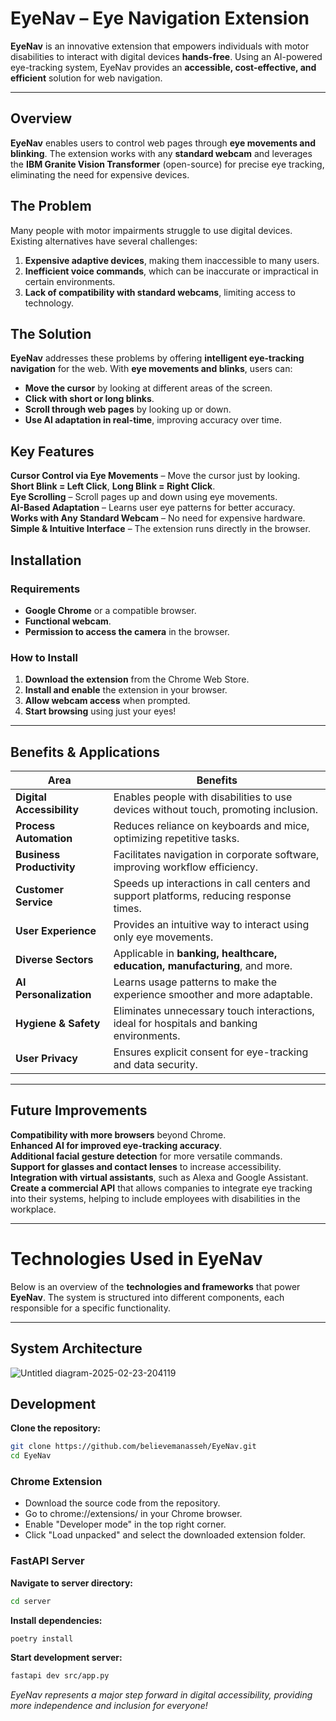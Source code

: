 
#  EyeNav – Eye Navigation Extension  

**EyeNav** is an innovative extension that empowers individuals with motor disabilities to interact with digital devices **hands-free**. Using an AI-powered eye-tracking system, EyeNav provides an **accessible, cost-effective, and efficient** solution for web navigation.  

---

##  Overview  

**EyeNav** enables users to control web pages through **eye movements and blinking**. The extension works with any **standard webcam** and leverages the **IBM Granite Vision Transformer** (open-source) for precise eye tracking, eliminating the need for expensive devices.  

##  The Problem  

Many people with motor impairments struggle to use digital devices. Existing alternatives have several challenges:  

1. **Expensive adaptive devices**, making them inaccessible to many users.  
2. **Inefficient voice commands**, which can be inaccurate or impractical in certain environments.  
3. **Lack of compatibility with standard webcams**, limiting access to technology.  

##  The Solution  

**EyeNav** addresses these problems by offering **intelligent eye-tracking navigation** for the web. With **eye movements and blinks**, users can:  

- **Move the cursor** by looking at different areas of the screen.  
- **Click with short or long blinks**.  
- **Scroll through web pages** by looking up or down.  
- **Use AI adaptation in real-time**, improving accuracy over time.  

##  Key Features  

 **Cursor Control via Eye Movements** – Move the cursor just by looking.  
 **Short Blink = Left Click**, **Long Blink = Right Click**.  
 **Eye Scrolling** – Scroll pages up and down using eye movements.  
 **AI-Based Adaptation** – Learns user eye patterns for better accuracy.  
 **Works with Any Standard Webcam** – No need for expensive hardware.  
 **Simple & Intuitive Interface** – The extension runs directly in the browser.  

##  Installation  

###  Requirements  
- **Google Chrome** or a compatible browser.  
- **Functional webcam**.  
- **Permission to access the camera** in the browser.  

###  How to Install  
1. **Download the extension** from the Chrome Web Store.  
2. **Install and enable** the extension in your browser.  
3. **Allow webcam access** when prompted.  
4. **Start browsing** using just your eyes!  

---

##  Benefits & Applications  

|  Area |  Benefits |
|---------|--------------|
| **Digital Accessibility** | Enables people with disabilities to use devices without touch, promoting inclusion. |
| **Process Automation** | Reduces reliance on keyboards and mice, optimizing repetitive tasks. |
| **Business Productivity** | Facilitates navigation in corporate software, improving workflow efficiency. |
| **Customer Service** | Speeds up interactions in call centers and support platforms, reducing response times. |
| **User Experience** | Provides an intuitive way to interact using only eye movements. |
| **Diverse Sectors** | Applicable in **banking, healthcare, education, manufacturing**, and more. |
| **AI Personalization** | Learns usage patterns to make the experience smoother and more adaptable. |
| **Hygiene & Safety** | Eliminates unnecessary touch interactions, ideal for hospitals and banking environments. |
| **User Privacy** | Ensures explicit consent for eye-tracking and data security. |

---

##  Future Improvements  


 **Compatibility with more browsers** beyond Chrome.  
 **Enhanced AI for improved eye-tracking accuracy**.  
 **Additional facial gesture detection** for more versatile commands.  
 **Support for glasses and contact lenses** to increase accessibility.  
 **Integration with virtual assistants**, such as Alexa and Google Assistant.
 **Create a commercial API** that allows companies to integrate eye tracking into
   their systems, helping to include employees with disabilities in the workplace.

---

   



#  Technologies Used in EyeNav  

Below is an overview of the **technologies and frameworks** that power **EyeNav**. The system is structured into different components, each responsible for a specific functionality.  

---

##  System Architecture  


![Untitled diagram-2025-02-23-204119](https://github.com/user-attachments/assets/ee205ff8-4d46-4db4-8ec5-e13dbf8368b0)








## Development

**Clone the repository:**

```bash
git clone https://github.com/believemanasseh/EyeNav.git
cd EyeNav
```

### Chrome Extension

* Download the source code from the repository.
* Go to chrome://extensions/ in your Chrome browser.
* Enable "Developer mode" in the top right corner.
* Click "Load unpacked" and select the downloaded extension folder.

### FastAPI Server

**Navigate to server directory:**

```bash
cd server
```

**Install dependencies:**

```bash
poetry install
```

**Start development server:**

```bash
fastapi dev src/app.py
```



*EyeNav represents a major step forward in digital accessibility, providing more independence and inclusion for everyone!* 
